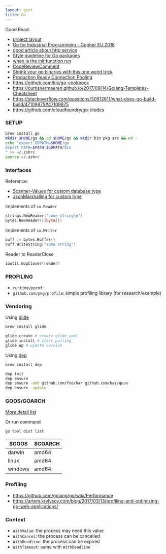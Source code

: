 ```yaml
---
layout: gist
title: Go
---
```


Good Read: 
- [project layout](https://github.com/golang-standards/project-layout/blob/master/README.md)
- [Go for Industrial Programming - Gopher EU 2018](https://peter.bourgon.org/go-for-industrial-programming/)
- [good article about http service](https://medium.com/statuscode/how-i-write-go-http-services-after-seven-years-37c208122831)
- [Style guideline for Go packages](https://rakyll.org/style-packages/)
- [when is the init function run](https://stackoverflow.com/questions/24790175/when-is-the-init-function-run)
- [CodeReviewComment](https://github.com/golang/go/wiki/CodeReviewComments)
- [Shrink your go binaries with this one weird trick](https://blog.filippo.io/shrink-your-go-binaries-with-this-one-weird-trick/)
- [Production Ready Connection Pooling](https://making.pusher.com/production-ready-connection-pooling-in-go/)
- <https://github.com/kjk/go-cookbook>
- <https://curtisvermeeren.github.io/2017/09/14/Golang-Templates-Cheatsheet>
- <https://stackoverflow.com/questions/30612611/what-does-go-build-build/47109875#47109875>
- <https://github.com/cloudfoundry/go-diodes>

### SETUP

```bash
brew install go
mkdir $HOME/go && cd $HOME/go && mkdir bin pkg src && cd -
echo "export GOPATH=$HOME/go
export PATH=$PATH:$GOPATH/bin
" >> ~/.zshrc
source ~/.zshrc  
```





### Interfaces 

Reference:
- [Scanner-Values for custom database type](https://husobee.github.io/golang/database/2015/06/12/scanner-valuer.html)
- [JsonMarshalling for custom type](http://choly.ca/post/go-json-marshalling/)

Implements of `io.Reader`
```go
strings.NewReader("some string\n")
bytes.NewReader([]byte{})
```

Implements of `io.Writer`
```go
buff := bytes.Buffer{}
buff.WriteString("some string")
```

Reader to ReaderClose
```go
ioutil.NopCloser(reader)
```


### PROFILING

- `runtime/pprof`
- `github.com/pkg/profile`: simple profiling library (for research/example)


### Vendoring 

Using [glide](https://glide.sh/)
```sh
brew install glide

glide create # create glide.yaml
glide install # start pulling
glide up # update version
```

Using [dep](https://golang.github.io/dep/)
```sh
brew install dep

dep init
dep ensure
dep ensure -add github.com/foo/bar github.com/baz/quux
dep ensure -update
```




### GOOS/GOARCH

[More detail list](https://gist.github.com/asukakenji/f15ba7e588ac42795f421b48b8aede63)

Or run command 
```bash
go tool dist list
```

| $GOOS	| $GOARCH |
|---|---|
|darwin|amd64|
|linux|amd64|
|windows|amd64|

### Profiling

- <https://github.com/golang/go/wiki/Performance>
- <https://artem.krylysov.com/blog/2017/03/13/profiling-and-optimizing-go-web-applications/>

### Context

- `WithValue`: the process may need this value
- `WithCancel`: the process can be cancelled
- `WithDeadline`: the process can be expired
- `WithTimeout`: same with `WithDeadline`
